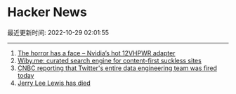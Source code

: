 # Hacker News

最近更新时间: 2022-10-29 02:01:55

--- 
1. [The horror has a face – Nvidia’s hot 12VHPWR adapter](https://www.igorslab.de/en/adapter-of-the-gray-analyzed-nvidias-brand-hot-12vhpwr-adapter-with-built-in-breakpoint/) 
2. [Wiby.me: curated search engine for content-first suckless sites](https://wiby.me/) 
3. [CNBC reporting that Twitter's entire data engineering team was fired today](https://twitter.com/anthony/status/1586047790341398534) 
4. [Jerry Lee Lewis has died](https://www.rollingstone.com/music/music-news/jerry-lee-lewis-dead-obituary-1234616945/) 
